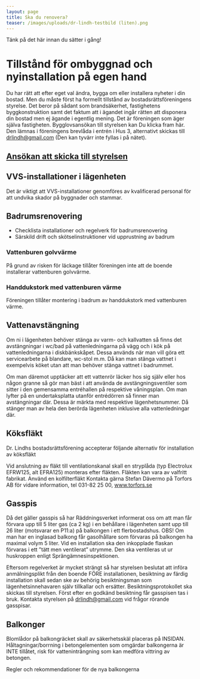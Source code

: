 ```yaml
---
layout: page
title: Ska du renovera?
teaser: /images/uploads/dr-lindh-testbild (liten).png
---
```

Tänk på det här innan du sätter i gång!

# Tillstånd för ombyggnad och nyinstallation på egen hand

Du har rätt att efter eget val ändra, bygga om eller installera nyheter i din bostad. Men du måste först ha formellt tillstånd av bostadsrättsföreningens styrelse. Det beror på sådant som brandsäkerhet, fastighetens byggkonstruktion samt det faktum att i ägandet ingår rätten att disponera din bostad men ej ägande i egentlig mening. Det är föreningen som äger själva fastigheten.
Bygglovsansökan till styrelsen kan Du klicka fram här. Den lämnas i föreningens brevlåda i entrén i Hus 3, alternativt skickas till drlindh@gmail.com (Den kan tyvärr inte fyllas i på nätet).

## [Ansökan att skicka till styrelsen](/assets/img/2013-02-15_bygglov-brf.pdf)

## VVS-installationer i lägenheten

Det är viktigt att VVS-installationer genomföres av kvalificerad personal för att undvika skador på byggnader och stammar.

## Badrumsrenovering

* Checklista installationer och regelverk för badrumsrenovering
* Särskild drift och skötselinstruktioner vid upprustning av badrum

### Vattenburen golvvärme

På grund av risken för läckage tillåter föreningen inte att de boende installerar vattenburen golvvärme.

### Handdukstork med vattenburen värme

Föreningen tillåter montering i badrum av handdukstork med vattenburen värme.

## Vattenavstängning

Om ni i lägenheten behöver stänga av varm- och kallvatten så finns det avstängningar i wc/bad på vattenledningarna på vägg och i kök på vattenledningarna i diskbänkskåpet.
Dessa används när man vill göra ett servicearbete på blandare, wc-stol m.m. Då kan man stänga vattnet i exempelvis köket utan att man behöver stänga vattnet i badrummet.

Om man däremot upptäcker att ett vattenrör läcker hos sig själv eller hos någon granne så gör man bäst i att använda de avstängningsventiler som sitter i den gemensamma entréhallen på respektive våningsplan. Om man lyfter på en undertaksplatta utanför entrédörren så finner man avstängningar där. Dessa är märkta med respektive lägenhetsnummer. Då stänger man av hela den berörda lägenheten inklusive alla vattenledningar där.

## Köksfläkt

Dr. Lindhs bostadsrättsförening accepterar följande alternativ för installation av köksfläkt

Vid anslutning av fläkt till ventilationskanal skall en stryplåda (typ Electrolux EFRW125, alt EFRA125) monteras efter fläkten. Fläkten kan vara av valfritt fabrikat.
Använd en kolfilterfläkt
Kontakta gärna Stefan Dävermo på Torfors AB för vidare information, tel 031-82 25 00, www.torfors.se

## Gasspis

Då det gäller gasspis så har Räddningsverket informerat oss om att man får förvara upp till 5 liter gas (ca 2 kg) i en behållare i lägenheten samt upp till 26 liter (motsvarar en P11:a) på balkongen i ett flerbostadshus. OBS! Om man har en inglasad balkong får gasolhållare som förvaras på balkongen ha maximal volym 5 liter. Vid en installation ska den inkopplade flaskan förvaras i ett ”tätt men ventilerat” utrymme. Den ska ventileras ut ur huskroppen enligt Sprängämnesinspektionen.

Eftersom regelverket är mycket strängt så har styrelsen beslutat att införa anmälningsplikt från den boende FÖRE installationen, besiktning av färdig installation skall sedan ske av behörig besiktningsman som lägenhetsinnehavaren själv tillkallar och ersätter. Besiktningsprotokollet ska skickas till styrelsen. Först efter en godkänd besiktning får gasspisen tas i bruk. Kontakta styrelsen på drlindh@gmail.com vid frågor rörande gasspisar.

## Balkonger

Blomlådor på balkongräcket skall av säkerhetsskäl placeras på INSIDAN.
Håltagningar/borrning i betongelementen som omgärdar balkongerna är INTE tillåtet, risk för vatteninträngning som kan medföra vittring av betongen.

Regler och rekommendationer för de nya balkongerna
